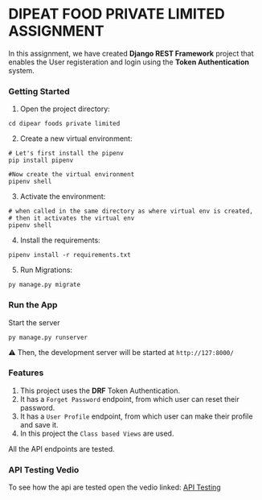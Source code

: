 # DIPEAT FOOD PRIVATE LIMITED ASSIGNMENT

In this assignment, we have created **Django REST Framework** project that enables the User registeration and login using the **Token Authentication** system.

### Getting Started

1. Open the project directory:

```
cd dipear foods private limited
```

2. Create a new virtual environment:

```
# Let's first install the pipenv
pip install pipenv

#Now create the virtual environment
pipenv shell
```

3. Activate the environment:

```
# when called in the same directory as where virtual env is created,
# then it activates the virtual env
pipenv shell
```

4. Install the requirements:

```
pipenv install -r requirements.txt
```

5. Run Migrations:

```
py manage.py migrate
```

### Run the App

Start the server

```
py manage.py runserver
```

⚠ Then, the development server will be started at `http://127:8000/`

### Features

1. This project uses the **DRF** Token Authentication.
2. It has a `Forget Password` endpoint, from which user can reset their password.
3. It has a `User Profile` endpoint, from which user can make their profile and save it.
4. In this project the `Class based Views` are used.

All the API endpoints are tested.

### API Testing Vedio

To see how the api are tested open the vedio linked: [API Testing](https://github.com/Vikuuu/DRF-Token-Authentication/blob/main/API%20Tesiting.mp4)
